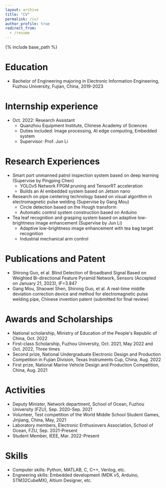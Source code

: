```yaml
---
layout: archive
title: "CV"
permalink: /cv/
author_profile: true
redirect_from:
  - /resume
---
```


{% include base_path %}

Education
======
* Bachelor of Engineering majoring in Electronic Information Engineering, Fuzhou University, Fujian, China, 2019-2023

Internship experience
======
* Oct. 2022: Research Assistant
  * Quanzhou Equipment Institute, Chinese Academy of Sciences
  * Duties included: Image processing, AI edge computing, Embedded system
  * Supervisor: Prof. Jun Li
  
Research Experiences
======
* Smart port unmanned patrol inspection system based on deep learning (Supervise by Pingping Chen)
  * YOLOv5 Network FPGM pruning and TensorRT acceleration
  * Builds an AI embedded system based on Jetson nano
* Research on pipe centering technology based on visual algorithm in electromagnetic pulse welding (Supervise by Gang Mou)
  * Circle detection based on the Hough transform
  * Automatic control system construction based on Arduino
* Tea leaf recognition and grasping system based on adaptive low-brightness image enhancement (Supervise by Jun Li)
  * Adaptive low-brightness image enhancement with tea bag target recognition
  * Industrial mechanical arm control

Publications and Patent
======
* Shirong Guo, et al. Blind Detection of Broadband Signal Based on Weighted Bi-directional Feature Pyramid Network, Sensors (Accepted on January 21, 2023), IF=3.847
* Gang Mou, Shaowei Shen, Shirong Guo, et al. A real-time middle deviation correction device and method for electromagnetic pulse welding pipe, Chinese invention patent (submitted for final review)
  
  
Awards and Scholarships
======
* National scholarship, Ministry of Education of the People's Republic of China, Oct. 2022
* First-class Scholarship, Fuzhou University, Oct. 2021, May 2022 and Oct. 2022, Three times
* Second prize, National Undergraduate Electronic Design and Production Competition in Fujian Division, Texas Instruments Cup, China, Aug. 2022
* First prize, National Marine Vehicle Design and Production Competition, China, Aug. 2021

Activities
======
* Deputy Minister, Network department, School of Ocean, Fuzhou University (FZU), Sep. 2020-Sep. 2021
* Volunteer, Test competition of the World Middle School Student Games, Jinjiang, China, May, 2021
* Laboratory members, Electronic Enthusiovers Association, School of Ocean, FZU, Sep. 2021-Present
* Student Member, IEEE, Mar. 2022-Present

Skills
======
* Computer skills: Python, MATLAB, C, C++, Verilog, etc.
* Engneering skills: Embedded development (MDK v5, Arduino, STM32CubeMX), Altium Designer, etc.
